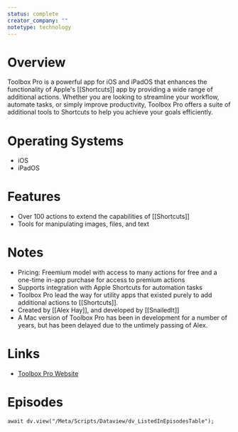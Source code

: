 ```yaml
---
status: complete
creator_company: ""
notetype: technology
---
```


# Overview  
Toolbox Pro is a powerful app for iOS and iPadOS that enhances the functionality of Apple's [[Shortcuts]] app by providing a wide range of additional actions. Whether you are looking to streamline your workflow, automate tasks, or simply improve productivity, Toolbox Pro offers a suite of additional tools to Shortcuts to help you achieve your goals efficiently.

# Operating Systems  
- iOS 
- iPadOS

# Features  
- Over 100 actions to extend the capabilities of [[Shortcuts]]
- Tools for manipulating images, files, and text

# Notes  
- Pricing: Freemium model with access to many actions for free and a one-time in-app purchase for access to premium actions
- Supports integration with Apple Shortcuts for automation tasks
- Toolbox Pro lead the way for utility apps that existed purely to add additional actions to [[Shortcuts]].
- Created by [[Alex Hay]], and developed by [[SnailedIt]]
- A Mac version of Toolbox Pro has been in development for a number of years, but has been delayed due to the untimely passing of Alex.

# Links  
- [Toolbox Pro Website](https://toolboxpro.app)

# Episodes
```dataviewjs
await dv.view("/Meta/Scripts/Dataview/dv_ListedInEpisodesTable");
```
